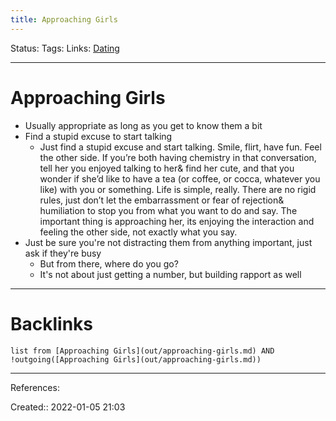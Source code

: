 ```yaml
---
title: Approaching Girls
---
```

Status: 
Tags: 
Links: [Dating](None)
___
# Approaching Girls
- Usually appropriate as long as you get to know them a bit
- Find a stupid excuse to start talking
	- Just find a stupid excuse and start talking. Smile, flirt, have fun. Feel the other side. If you’re both having chemistry in that conversation, tell her you enjoyed talking to her& find her cute, and that you wonder if she’d like to have a tea (or coffee, or cocca, whatever you like) with you or something. Life is simple, really. There are no rigid rules, just don’t let the embarrassment or fear of rejection& humiliation to stop you from what you want to do and say. The important thing is approaching her, its enjoying the interaction and feeling the other side, not exactly what you say.
- Just be sure you're not distracting them from anything important, just ask if they're busy
	- But from there, where do you go?
	- It's not about just getting a number, but building rapport as well
___
# Backlinks
```dataview
list from [Approaching Girls](out/approaching-girls.md) AND !outgoing([Approaching Girls](out/approaching-girls.md))
```
___
References:

Created:: 2022-01-05 21:03